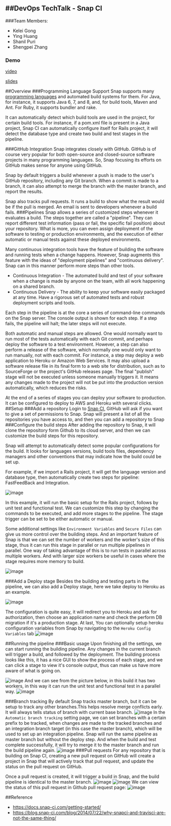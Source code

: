 ##DevOps TechTalk - Snap CI
---
###Team Members:
* Kelei Gong
* Ying Huang
* Shanil Puri
* Shengpei Zhang

### Demo
[video](https://drive.google.com/file/d/0B87f7178bIHnX08wRmFOZl9uLW8/view?usp=sharing)

[slides](https://docs.google.com/presentation/d/1ycscxHwlHiRSbv9tKpJLLXmphNAAxStxDyeYeBX8VeA/edit#slide=id.p)

##Overview
###Programming Language Support
Snap supports many [programming languages](https://docs.snap-ci.com/the-ci-environment/languages/) and automated build systems for them. For Java, for instance, it supports Java 6, 7, and 8, and, for build tools, Maven and Ant. For Ruby, it supports bundler and rake.

It can automatically detect which build tools are used in the project, for certain build tools. For instance, if a pom.xml file is present in a Java project, Snap CI can automatically configure itself for Rails project, it will detect the database type and create two build and test stages in the pipeline.

###GitHub Integration
Snap integrates closely with GitHub. GitHub is of course very popular for both open-source and closed-source software projects in many programming languages. So, Snap focusing its efforts on GitHub makes sense for anyone using GitHub.

Snap by default triggers a build whenever a push is made to the user's GitHub repository, including any Git branch. When a commit is made to a branch, it can also attempt to merge the branch with the master branch, and report the results.

Snap also tracks pull requests. It runs a build to show what the result would be if the pull is merged.
An email is sent to developers whenever a build fails.
###Pipelines
Snap allows a series of customized steps whenever it evaluates a build. The steps together are called a "pipeline". They can report different test information (pass or fail, the specific fail position) about your repository. What is more, you can even assign deployment of the software to testing or production environments, and the execution of either automatic or manual tests against these deployed environments.

Many continuous integration tools have the feature of building the software and running tests when a change happens. However, Snap augments this feature with the ideas of "deployment pipelines" and "continuous delivery". Snap can in this manner perform more steps than other tools.
* Continuous Integration - The automated build and test of your software when a change is made by anyone on the team, with all work happening on a shared branch.
* Continuous Delivery - The ability to keep your software easily packaged at any time. Have a rigorous set of automated tests and robust deployment scripts and tools.

Each step in the pipeline is at the core a series of command-line commands on the Snap server. The console output is shown for each step. If a step fails, the pipeline will halt; the later steps will not execute.

Both automatic and manual steps are allowed. One would normally want to run most of the tests automatically with each Git commit, and perhaps deploy the software to a test environment. However, a step can also perform a release of the software, which normally one would only want to run manually, not with each commit. For instance, a step may deploy a web application to Heroku or Amazon Web Services. It may also upload a software release file in its final form to a web site for distribution, such as to SourceForge or the project's GitHub releases page. The final "publish" stage will not be executed unless someone manually triggers it. It means any changes made to the project will not be put into the production version automatically, which reduces the risks.

At the end of a series of stages you can deploy your software to production. It can be configured to deploy to AWS and Heroku with several clicks.
##Setup
###Add a repository
Login to [Snap CI](https://snap-ci.com/), GitHub will ask if you want to give a set of permissions to Snap. Snap will present a list of all the repositories you have access to, and then you can add a repository to Snap
###Configure the build steps
After adding the repository to Snap, it will clone the repository form Github to its cloud server, and then we can customize the build steps for this repository.

Snap will attempt to automatically detect some popular configurations for the build. It looks for languages versions, build tools files, dependency managers and other conventions that may indicate how the build could be set up.

For example, if we import a Rails project, it will get the language version and database type, then automatically create two steps for pipeline: FastFeedBack and Integration.

![image](pics/build-pipeline.png) 

In this example, it will run the basic setup for the Rails project, follows by unit test and functional test. We can customize this step by changing the commands to be executed, and add more stages to the pipeline. The stage trigger can be set to be either automatic or manual.  

Some additional settings like `Environment Variables` and `Secure Files` can give us more control over the building steps. And an important feature of Snap is that we can set the number of workers and the worker's size of this stage, thus it can run this stage in parallel or run multiple pipelines in parallel. One way of taking advantage of this is to run tests in parallel across multiple workers. And with larger size workers be useful in cases where the stage requires more memory to build.

![image](pics/additional-setting.png)

###Add a Deploy stage
Besides the building and testing parts in the pipeline, we can also add a Deploy stage, here we take deploy to Heroku as an example.

![image](pics/deploy.png)

The configuration is quite easy, it will redirect you to Heroku and ask for authorization, then choose an application name and check the perform DB migration if it's a production stage. At last, You can optionally setup heroku configuration variables from Snap by navigating to the `Heroku Config Variables` tab
![image](pics/heroku.jpg)

##Running the pipeline
###Basic usage
Upon finishing all the settings, we can start running the building pipeline. Any changes in the current branch will trigger a build, and followed by the deployment. The building process looks like this, it has a nice GUI to show the process of each stage, and we can click a stage to view it's console output, thus can make us have more aware of what is going on.

![image](pics/building.png)
And we can see from the picture below, in this build it has two workers, in this way it can run the unit test and functional test in a parallel way.
![image](pics/console.png)

###Branch tracking
By default Snap tracks master branch, but it can be setup to track any other branches.This helps resolve merge conflicts early. It will always tells status of branch with current base branch. 
![image](pics/branch_tracking.png)
In the `Automatic branch tracking` setting page, we can set branches with a certain prefix to be tracked, when changes are made to the tracked branches and an integration branch target (in this case the master branch), which will be used to set up an integration pipeline. Snap will run the same pipeline as master branch but without the deploy step. And when the build and test complete successfully, it will try to merge it to the master branch and run the build pipeline again.
![image](pics/branch_tracking_pipeline.png)
###Pull requests
For any repository that is building on Snap CI, creating a new pull request on GitHub will create a project in Snap that will actively track that pull request, and update the status on the pull request on GitHub.

Once a pull request is created, it will trigger a build in Snap, and the build pipeline is identical to the master branch. 
![image](pics/pull_in_snap.png)
![image](pics/pull_pipeline.png)
We can view the status of this pull request in Github pull request page:
![image](pics/pull_in_git.png)

##Reference
* https://docs.snap-ci.com/getting-started/
* https://blog.snap-ci.com/blog/2014/07/22/why-snapci-and-travisci-are-not-the-same-thing/
